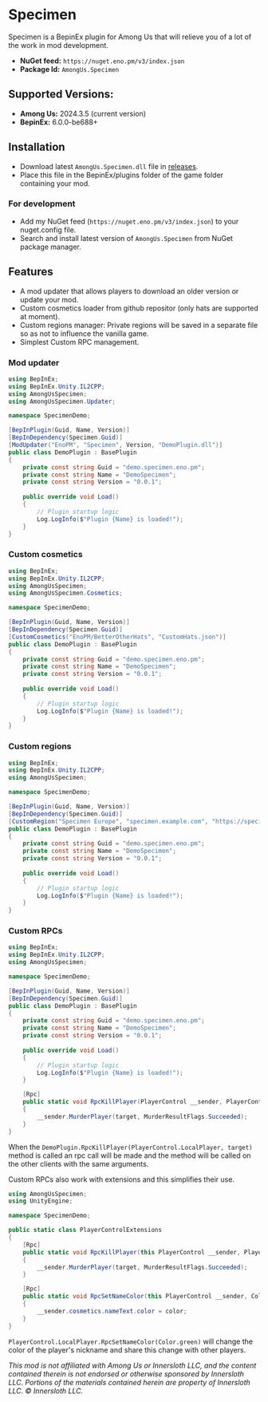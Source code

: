 # Specimen
Specimen is a BepinEx plugin for Among Us that will relieve you of a lot of the work in mod development.

- **NuGet feed:** `https://nuget.eno.pm/v3/index.json`
- **Package Id:** `AmongUs.Specimen`

## Supported Versions:
- **Among Us:** 2024.3.5 (current version)
- **BepinEx:** 6.0.0-be688+

## Installation
- Download latest `AmongUs.Specimen.dll` file in [releases](https://github.com/EnoPM/Specimen/releases).
- Place this file in the BepinEx/plugins folder of the game folder containing your mod.

### For development
- Add my NuGet feed (``https://nuget.eno.pm/v3/index.json``) to your nuget.config file.
- Search and install latest version of `AmongUs.Specimen` from NuGet package manager.

## Features
- A mod updater that allows players to download an older version or update your mod.
- Custom cosmetics loader from github repositor (only hats are supported at moment).
- Custom regions manager: Private regions will be saved in a separate file so as not to influence the vanilla game.
- Simplest Custom RPC management.

### Mod updater
```csharp
using BepInEx;
using BepInEx.Unity.IL2CPP;
using AmongUsSpecimen;
using AmongUsSpecimen.Updater;

namespace SpecimenDemo;

[BepInPlugin(Guid, Name, Version)]
[BepInDependency(Specimen.Guid)]
[ModUpdater("EnoPM", "Specimen", Version, "DemoPlugin.dll")]
public class DemoPlugin : BasePlugin
{
    private const string Guid = "demo.specimen.eno.pm";
    private const string Name = "DemoSpecimen";
    private const string Version = "0.0.1";
    
    public override void Load()
    {
        // Plugin startup logic
        Log.LogInfo($"Plugin {Name} is loaded!");
    }
}
```

### Custom cosmetics
```csharp
using BepInEx;
using BepInEx.Unity.IL2CPP;
using AmongUsSpecimen;
using AmongUsSpecimen.Cosmetics;

namespace SpecimenDemo;

[BepInPlugin(Guid, Name, Version)]
[BepInDependency(Specimen.Guid)]
[CustomCosmetics("EnoPM/BetterOtherHats", "CustomHats.json")]
public class DemoPlugin : BasePlugin
{
    private const string Guid = "demo.specimen.eno.pm";
    private const string Name = "DemoSpecimen";
    private const string Version = "0.0.1";
    
    public override void Load()
    {
        // Plugin startup logic
        Log.LogInfo($"Plugin {Name} is loaded!");
    }
}
```

### Custom regions
```csharp
using BepInEx;
using BepInEx.Unity.IL2CPP;
using AmongUsSpecimen;

namespace SpecimenDemo;

[BepInPlugin(Guid, Name, Version)]
[BepInDependency(Specimen.Guid)]
[CustomRegion("Specimen Europe", "specimen.example.com", "https://specimen.example.com", color: "#ff00ff")]
public class DemoPlugin : BasePlugin
{
    private const string Guid = "demo.specimen.eno.pm";
    private const string Name = "DemoSpecimen";
    private const string Version = "0.0.1";
    
    public override void Load()
    {
        // Plugin startup logic
        Log.LogInfo($"Plugin {Name} is loaded!");
    }
}
```

### Custom RPCs
```csharp
using BepInEx;
using BepInEx.Unity.IL2CPP;
using AmongUsSpecimen;

namespace SpecimenDemo;

[BepInPlugin(Guid, Name, Version)]
[BepInDependency(Specimen.Guid)]
public class DemoPlugin : BasePlugin
{
    private const string Guid = "demo.specimen.eno.pm";
    private const string Name = "DemoSpecimen";
    private const string Version = "0.0.1";
    
    public override void Load()
    {
        // Plugin startup logic
        Log.LogInfo($"Plugin {Name} is loaded!");
    }

    [Rpc]
    public static void RpcKillPlayer(PlayerControl __sender, PlayerControl target)
    {
        __sender.MurderPlayer(target, MurderResultFlags.Succeeded);
    }
}
```
When the `DemoPlugin.RpcKillPlayer(PlayerControl.LocalPlayer, target)` method is called an rpc call will be made and the method will be called on the other clients with the same arguments.

Custom RPCs also work with extensions and this simplifies their use.
```csharp
using AmongUsSpecimen;
using UnityEngine;

namespace SpecimenDemo;

public static class PlayerControlExtensions
{
    [Rpc]
    public static void RpcKillPlayer(this PlayerControl __sender, PlayerControl target)
    {
        __sender.MurderPlayer(target, MurderResultFlags.Succeeded);
    }

    [Rpc]
    public static void RpcSetNameColor(this PlayerControl __sender, Color color)
    {
        __sender.cosmetics.nameText.color = color;
    }
}
```
`PlayerControl.LocalPlayer.RpcSetNameColor(Color.green)` will change the color of the player's nickname and share this change with other players.


*This mod is not affiliated with Among Us or Innersloth LLC, and the content contained therein is not endorsed or otherwise sponsored by Innersloth LLC. Portions of the materials contained herein are property of Innersloth LLC. © Innersloth LLC.*
